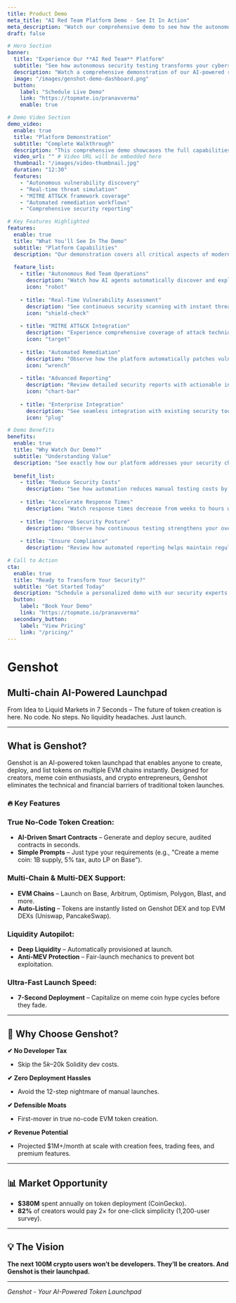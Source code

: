 ```yaml
---
title: Product Demo
meta_title: "AI Red Team Platform Demo - See It In Action"
meta_description: "Watch our comprehensive demo to see how the autonomous AI Red Team platform identifies vulnerabilities, performs security testing, and automates remediation processes."
draft: false

# Hero Section
banner:
  title: "Experience Our **AI Red Team** Platform"
  subtitle: "See how autonomous security testing transforms your cybersecurity posture"
  description: "Watch a comprehensive demonstration of our AI-powered red team capabilities, from vulnerability discovery to automated remediation."
  image: "/images/genshot-demo-dashboard.png"
  button:
    label: "Schedule Live Demo"
    link: "https://topmate.io/pranavverma"
    enable: true

# Demo Video Section
demo_video:
  enable: true
  title: "Platform Demonstration"
  subtitle: "Complete Walkthrough"
  description: "This comprehensive demo showcases the full capabilities of our AI Red Team platform, including real-time vulnerability scanning, MITRE ATT&CK framework integration, and automated security responses."
  video_url: "" # Video URL will be embedded here
  thumbnail: "/images/video-thumbnail.jpg"
  duration: "12:30"
  features:
    - "Autonomous vulnerability discovery"
    - "Real-time threat simulation"
    - "MITRE ATT&CK framework coverage"
    - "Automated remediation workflows"
    - "Comprehensive security reporting"

# Key Features Highlighted
features:
  enable: true
  title: "What You'll See In The Demo"
  subtitle: "Platform Capabilities"
  description: "Our demonstration covers all critical aspects of modern cybersecurity testing and automation."
  
  feature_list:
    - title: "Autonomous Red Team Operations"
      description: "Watch how AI agents automatically discover and exploit vulnerabilities across your infrastructure."
      icon: "robot"
      
    - title: "Real-Time Vulnerability Assessment"
      description: "See continuous security scanning with instant threat detection and classification."
      icon: "shield-check"
      
    - title: "MITRE ATT&CK Integration"
      description: "Experience comprehensive coverage of attack techniques and defensive strategies."
      icon: "target"
      
    - title: "Automated Remediation"
      description: "Observe how the platform automatically patches vulnerabilities and strengthens defenses."
      icon: "wrench"
      
    - title: "Advanced Reporting"
      description: "Review detailed security reports with actionable insights and compliance metrics."
      icon: "chart-bar"
      
    - title: "Enterprise Integration"
      description: "See seamless integration with existing security tools and workflows."
      icon: "plug"

# Demo Benefits
benefits:
  enable: true
  title: "Why Watch Our Demo?"
  subtitle: "Understanding Value"
  description: "See exactly how our platform addresses your security challenges and accelerates your cybersecurity operations."
  
  benefit_list:
    - title: "Reduce Security Costs"
      description: "See how automation reduces manual testing costs by up to 80% while improving coverage."
      
    - title: "Accelerate Response Times"
      description: "Watch response times decrease from weeks to hours with automated remediation."
      
    - title: "Improve Security Posture"
      description: "Observe how continuous testing strengthens your overall security framework."
      
    - title: "Ensure Compliance"
      description: "Review how automated reporting helps maintain regulatory compliance effortlessly."

# Call to Action
cta:
  enable: true
  title: "Ready to Transform Your Security?"
  subtitle: "Get Started Today"
  description: "Schedule a personalized demo with our security experts to see how the AI Red Team platform can protect your organization."
  button:
    label: "Book Your Demo"
    link: "https://topmate.io/pranavverma"
  secondary_button:
    label: "View Pricing"
    link: "/pricing/"
---
```


# Genshot
## Multi-chain AI-Powered Launchpad

From Idea to Liquid Markets in 7 Seconds – The future of token creation is here. No code. No steps. No liquidity headaches. Just launch.

---

## What is Genshot?

Genshot is an AI-powered token launchpad that enables anyone to create, deploy, and list tokens on multiple EVM chains instantly. Designed for creators, meme coin enthusiasts, and crypto entrepreneurs, Genshot eliminates the technical and financial barriers of traditional token launches.

### 🔥 Key Features

### True No-Code Token Creation: 
- **AI-Driven Smart Contracts** – Generate and deploy secure, audited contracts in seconds.
- **Simple Prompts** – Just type your requirements (e.g., "Create a meme coin: 1B supply, 5% tax, auto LP on Base").

### Multi-Chain & Multi-DEX Support: 
- **EVM Chains** – Launch on Base, Arbitrum, Optimism, Polygon, Blast, and more.
- **Auto-Listing** – Tokens are instantly listed on Genshot DEX and top EVM DEXs (Uniswap, PancakeSwap).

### Liquidity Autopilot: 
- **Deep Liquidity** – Automatically provisioned at launch.
- **Anti-MEV Protection** – Fair-launch mechanics to prevent bot exploitation.

### Ultra-Fast Launch Speed: 
- **7-Second Deployment** – Capitalize on meme coin hype cycles before they fade.

---

## 🚀 Why Choose Genshot?

**✔ No Developer Tax** 
- Skip the $5k–$20k Solidity dev costs.

**✔ Zero Deployment Hassles** 
- Avoid the 12-step nightmare of manual launches.

**✔ Defensible Moats** 
- First-mover in true no-code EVM token creation.

**✔ Revenue Potential** 
- Projected $1M+/month at scale with creation fees, trading fees, and premium features.

---

## 📊 Market Opportunity

- **$380M** spent annually on token deployment (CoinGecko).
- **82%** of creators would pay 2× for one-click simplicity (1,200-user survey).

---

## 💡 The Vision

**The next 100M crypto users won’t be developers. They’ll be creators. And Genshot is their launchpad.**

---

*Genshot - Your AI-Powered Token Launchpad*